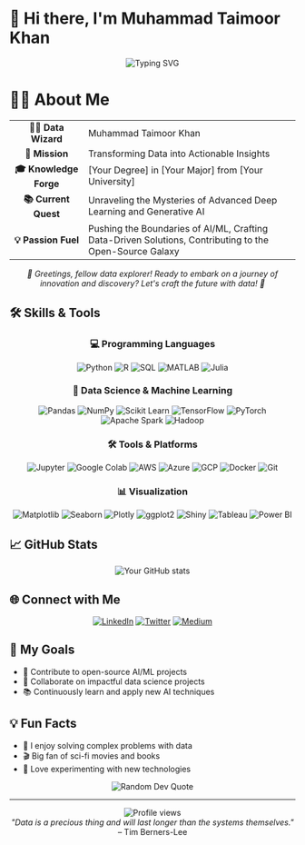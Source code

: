 # 👋 Hi there, I'm Muhammad Taimoor Khan

<div align="center">
<img src="https://readme-typing-svg.herokuapp.com?font=Roboto&pause=1000&color=2E9EFF¢er=true&vCenter=true&width=435&lines=Welcome+to+my+GitHub+profile!;Data+Scientist+%7C+AI%2FML+Enthusiast;Turning+data+into+insights" alt="Typing SVG" />
</div>

# 🧑‍🔬 About Me

<div align="center">
  <table>
    <tr>
      <td align="center"><strong>👨‍💻 Data Wizard</strong></td>
      <td>Muhammad Taimoor Khan</td>
    </tr>
    <tr>
      <td align="center"><strong>🚀 Mission</strong></td>
      <td>Transforming Data into Actionable Insights</td>
    </tr>
    <tr>
      <td align="center"><strong>🎓 Knowledge Forge</strong></td>
      <td>[Your Degree] in [Your Major] from [Your University]</td>
    </tr>
    <tr>
      <td align="center"><strong>📚 Current Quest</strong></td>
      <td>Unraveling the Mysteries of Advanced Deep Learning and Generative AI</td>
    </tr>
    <tr>
      <td align="center"><strong>💡 Passion Fuel</strong></td>
      <td>Pushing the Boundaries of AI/ML, Crafting Data-Driven Solutions, Contributing to the Open-Source Galaxy</td>
    </tr>
  </table>
</div>

<div align="center">
  <i>🌟 Greetings, fellow data explorer! Ready to embark on a journey of innovation and discovery? Let's craft the future with data! 🌟</i>
</div>

## 🛠️ Skills & Tools

<div align="center">

### 💻 Programming Languages
![Python](https://img.shields.io/badge/-Python-306998?style=flat-square&logo=python&logoColor=white&size=100)
![R](https://img.shields.io/badge/-R-276DC3?style=flat-square&logo=r&logoColor=white&size=100)
![SQL](https://img.shields.io/badge/-SQL-003B57?style=flat-square&logo=postgresql&logoColor=white&size=100)
![MATLAB](https://img.shields.io/badge/-MATLAB-E36C0B?style=flat-square&logo=mathworks&logoColor=white&size=100)
![Julia](https://img.shields.io/badge/-Julia-7F2B82?style=flat-square&logo=julia&logoColor=white&size=100)

### 🧠 Data Science & Machine Learning
![Pandas](https://img.shields.io/badge/-Pandas-150458?style=flat-square&logo=pandas&logoColor=white&size=100)
![NumPy](https://img.shields.io/badge/-NumPy-013243?style=flat-square&logo=numpy&logoColor=white&size=100)
![Scikit Learn](https://img.shields.io/badge/-Scikit_Learn-F7931E?style=flat-square&logo=scikit-learn&logoColor=white&size=100)
![TensorFlow](https://img.shields.io/badge/-TensorFlow-FF6F00?style=flat-square&logo=tensorflow&logoColor=white&size=100)
![PyTorch](https://img.shields.io/badge/-PyTorch-EE4C2C?style=flat-square&logo=pytorch&logoColor=white&size=100)
![Apache Spark](https://img.shields.io/badge/-Apache_Spark-E25A1C?style=flat-square&logo=apache-spark&logoColor=white&size=100)
![Hadoop](https://img.shields.io/badge/-Hadoop-66CC99?style=flat-square&logo=hadoop&logoColor=white&size=100)

### 🛠️ Tools & Platforms
![Jupyter](https://img.shields.io/badge/-Jupyter-F37626?style=flat-square&logo=jupyter&logoColor=white&size=100)
![Google Colab](https://img.shields.io/badge/-Google_Colab-F9AB00?style=flat-square&logo=googlecolab&logoColor=white&size=100)
![AWS](https://img.shields.io/badge/-AWS-232F3E?style=flat-square&logo=amazonaws&logoColor=white&size=100)
![Azure](https://img.shields.io/badge/-Azure-0089D6?style=flat-square&logo=microsoftazure&logoColor=white&size=100)
![GCP](https://img.shields.io/badge/-GCP-4285F4?style=flat-square&logo=googlecloud&logoColor=white&size=100)
![Docker](https://img.shields.io/badge/-Docker-0DB7ED?style=flat-square&logo=docker&logoColor=white&size=100)
![Git](https://img.shields.io/badge/-Git-F05032?style=flat-square&logo=git&logoColor=white&size=100)

### 📊 Visualization
![Matplotlib](https://img.shields.io/badge/-Matplotlib-003B57?style=flat-square&logo=matplotlib&logoColor=white&size=100)
![Seaborn](https://img.shields.io/badge/-Seaborn-5D4F6F?style=flat-square&logo=seaborn&logoColor=white&size=100)
![Plotly](https://img.shields.io/badge/-Plotly-3B0A45?style=flat-square&logo=plotly&logoColor=white&size=100)
![ggplot2](https://img.shields.io/badge/-ggplot2-0099B0?style=flat-square&logo=ggplot2&logoColor=white&size=100)
![Shiny](https://img.shields.io/badge/-Shiny-6AB6F0?style=flat-square&logo=rstudio&logoColor=white&size=100)
![Tableau](https://img.shields.io/badge/-Tableau-00A3E0?style=flat-square&logo=tableau&logoColor=white&size=100)
![Power BI](https://img.shields.io/badge/-Power%20BI-F2C300?style=flat-square&logo=powerbi&logoColor=white&size=100)

</div>

## 📈 GitHub Stats

<div align="center">
<img src="https://github-readme-stats.vercel.app/api?username=MTaimoorK&show_icons=true&theme=radical" alt="Your GitHub stats" />
</div>

## 🌐 Connect with Me

<div align="center">
  
[![LinkedIn](https://img.shields.io/badge/-LinkedIn-0A66C2?style=flat-square&logo=linkedin&logoColor=white&size=100)](https://www.linkedin.com/in/yourprofile)
[![Twitter](https://img.shields.io/badge/-Twitter-1DA1F2?style=flat-square&logo=twitter&logoColor=white&size=100)](https://twitter.com/YourTwitterHandle)
[![Medium](https://img.shields.io/badge/-Medium-00AB6C?style=flat-square&logo=medium&logoColor=white&size=100)](https://medium.com/@yourprofile)

</div>

## 🎯 My Goals

- 🌟 Contribute to open-source AI/ML projects
- 🤝 Collaborate on impactful data science projects
- 📚 Continuously learn and apply new AI techniques

## 💡 Fun Facts

- 🧩 I enjoy solving complex problems with data
- 🎬 Big fan of sci-fi movies and books
- 🔬 Love experimenting with new technologies

<div align="center">
<img src="https://quotes-github-readme.vercel.app/api?type=horizontal&theme=radical" alt="Random Dev Quote" />
</div>

---

<div align="center">
<img src="https://komarev.com/ghpvc/?username=MTaimoorK&style=flat-square&color=blue" alt="Profile views" />
</div>

<div align="center">
<i>"Data is a precious thing and will last longer than the systems themselves."</i> – Tim Berners-Lee
</div>
